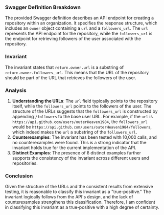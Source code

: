 ### Swagger Definition Breakdown
The provided Swagger definition describes an API endpoint for creating a repository within an organization. It specifies the response structure, which includes an `owner` object containing a `url` and a `followers_url`. The `url` represents the API endpoint for the repository, while the `followers_url` is the endpoint for retrieving followers of the user associated with the repository.

### Invariant
The invariant states that `return.owner.url` is a substring of `return.owner.followers_url`. This means that the URL of the repository should be part of the URL that retrieves the followers of the user.

### Analysis
1. **Understanding the URLs**: The `url` field typically points to the repository itself, while the `followers_url` points to the followers of the user. The structure of the URLs suggests that the `followers_url` is constructed by appending `/followers` to the base user URL. For example, if the `url` is `https://api.github.com/users/outerHeaven1984`, the `followers_url` would be `https://api.github.com/users/outerHeaven1984/followers`, which indeed makes the `url` a substring of the `followers_url`.
2. **Counterexamples**: The invariant has been tested with 10,000 calls, and no counterexamples were found. This is a strong indicator that the invariant holds true for the current implementation of the API.
3. **Distinct Examples**: The presence of 8 distinct examples further supports the consistency of the invariant across different users and repositories.

### Conclusion
Given the structure of the URLs and the consistent results from extensive testing, it is reasonable to classify this invariant as a "true-positive." The invariant logically follows from the API's design, and the lack of counterexamples strengthens this classification. Therefore, I am confident in classifying this invariant as a true-positive with a high degree of certainty.
